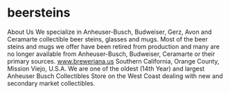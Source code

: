 # beersteins
About Us We specialize in Anheuser-Busch, Budweiser, Gerz, Avon and Ceramarte collectible beer steins, glasses and mugs. Most of the beer steins and mugs we offer have been retired from production and many are no longer available from Anheuser-Busch, Budweiser, Ceramarte or their primary sources.  www.breweriana.us  Southern California, Orange County, Mission Viejo, U.S.A.  We are one of the oldest (14th Year) and largest Anheuser Busch Collectibles Store on the West Coast dealing with new and secondary market collectibles.
